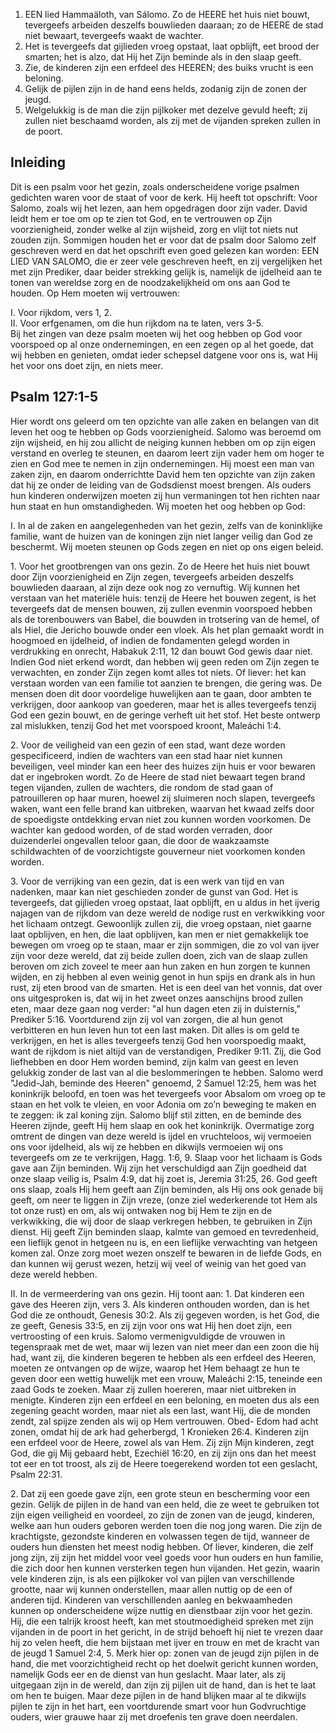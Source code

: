 1. EEN lied Hammaäloth, van Sálomo. Zo de HEERE het huis niet bouwt, tevergeefs arbeiden deszelfs bouwlieden daaraan; zo de HEERE de stad niet bewaart, tevergeefs waakt de wachter.
2. Het is tevergeefs dat gijlieden vroeg opstaat, laat opblijft, eet brood der smarten; het is alzo, dat Hij het Zijn beminde als in den slaap geeft.
3. Zie, de kinderen zijn een erfdeel des HEEREN; des buiks vrucht is een beloning.
4. Gelijk de pijlen zijn in de hand eens helds, zodanig zijn de zonen der jeugd.
5. Welgelukkig is de man die zijn pijlkoker met dezelve gevuld heeft; zij zullen niet beschaamd worden, als zij met de vijanden spreken zullen in de poort.

## Inleiding

Dit is een psalm voor het gezin, zoals onderscheidene vorige psalmen gedichten waren voor de staat of voor de kerk. Hij heeft tot opschrift: Voor Salomo, zoals wij het lezen, aan hem opgedragen door zijn vader. David leidt hem er toe om op te zien tot God, en te vertrouwen op Zijn voorzienigheid, zonder welke al zijn wijsheid, zorg en vlijt tot niets nut zouden zijn. Sommigen houden het er voor dat de psalm door Salomo zelf geschreven werd en dat het opschrift even goed gelezen kan worden: EEN LIED VAN SALOMO, die er zeer vele geschreven heeft, en zij vergelijken het met zijn Prediker, daar beider strekking gelijk is, namelijk de ijdelheid aan te tonen van wereldse zorg en de noodzakelijkheid om ons aan God te houden. Op Hem moeten wij vertrouwen:

I. Voor rijkdom, vers 1, 2.  
II. Voor erfgenamen, om die hun rijkdom na te laten, vers 3-5.   
Bij het zingen van deze psalm moeten wij het oog hebben op God voor voorspoed op al onze ondernemingen, en een zegen op al het goede, dat wij hebben en genieten, omdat ieder schepsel datgene voor ons is, wat Hij het voor ons doet zijn, en niets meer.

## Psalm 127:1-5 
Hier wordt ons geleerd om ten opzichte van alle zaken en belangen van dit leven het oog te hebben op Gods voorzienigheid. Salomo was beroemd om zijn wijsheid, en hij zou allicht de neiging kunnen hebben om op zijn eigen verstand en overleg te steunen, en daarom leert zijn vader hem om hoger te zien en God mee te nemen in zijn ondernemingen. Hij moest een man van zaken zijn, en daarom onderrichtte David hem ten opzichte van zijn zaken dat hij ze onder de leiding van de Godsdienst moest brengen. Als ouders hun kinderen onderwijzen moeten zij hun vermaningen tot hen richten naar hun staat en hun omstandigheden. Wij moeten het oog hebben op God:

I. In al de zaken en aangelegenheden van het gezin, zelfs van de koninklijke familie, want de huizen van de koningen zijn niet langer veilig dan God ze beschermt. Wij moeten steunen op Gods zegen en niet op ons eigen beleid.

1\. Voor het grootbrengen van ons gezin. Zo de Heere het huis niet bouwt door Zijn voorzienigheid en Zijn zegen, tevergeefs arbeiden deszelfs bouwlieden daaraan, al zijn deze ook nog zo vernuftig. Wij kunnen het verstaan van het materiële huis: tenzij de Heere het bouwen zegent, is het tevergeefs dat de mensen bouwen, zij zullen evenmin voorspoed hebben als de torenbouwers van Babel, die bouwden in trotsering van de hemel, of als Hiel, die Jericho bouwde onder een vloek. Als het plan gemaakt wordt in hoogmoed en ijdelheid, of indien de fondamenten gelegd worden in verdrukking en onrecht, Habakuk 2:11, 12 dan bouwt God gewis daar niet. Indien God niet erkend wordt, dan hebben wij geen reden om Zijn zegen te verwachten, en zonder Zijn zegen komt alles tot niets. 
Of liever: het kan verstaan worden van een familie tot aanzien te brengen, die gering was. De mensen doen dit door voordelige huwelijken aan te gaan, door ambten te verkrijgen, door aankoop van goederen, maar het is alles tevergeefs tenzij God een gezin bouwt, en de geringe verheft uit het stof. Het beste ontwerp zal mislukken, tenzij God het met voorspoed kroont, Maleáchi 1:4.

2\. Voor de veiligheid van een gezin of een stad, want deze worden gespecificeerd, indien de wachters van een stad haar niet kunnen beveiligen, veel minder kan een heer des huizes zijn huis er voor bewaren dat er ingebroken wordt. Zo de Heere de stad niet bewaart tegen brand tegen vijanden, zullen de wachters, die rondom de stad gaan of patrouilleren op haar muren, hoewel zij sluimeren noch slapen, tevergeefs waken, want een felle brand kan uitbreken, waarvan het kwaad zelfs door de spoedigste ontdekking ervan niet zou kunnen worden voorkomen. De wachter kan gedood worden, of de stad worden verraden, door duizenderlei ongevallen teloor gaan, die door de waakzaamste schildwachten of de voorzichtigste gouverneur niet voorkomen konden worden.

3\. Voor de verrijking van een gezin, dat is een werk van tijd en van nadenken, maar kan niet geschieden zonder de gunst van God. Het is tevergeefs, dat gijlieden vroeg opstaat, laat opblijft, en u aldus in het ijverig najagen van de rijkdom van deze wereld de nodige rust en verkwikking voor het lichaam ontzegt. Gewoonlijk zullen zij, die vroeg opstaan, niet gaarne laat opblijven, en hen, die laat opblijven, kan men er niet gemakkelijk toe bewegen om vroeg op te staan, maar er zijn sommigen, die zo vol van ijver zijn voor deze wereld, dat zij beide zullen doen, zich van de slaap zullen beroven om zich zoveel te meer aan hun zaken en hun zorgen te kunnen wijden, en zij hebben al even weinig genot in hun spijs en drank als in hun rust, zij eten brood van de smarten. Het is een deel van het vonnis, dat over ons uitgesproken is, dat wij in het zweet onzes aanschijns brood zullen eten, maar deze gaan nog verder: "al hun dagen eten zij in duisternis," Prediker 5:16. 
Voortdurend zijn zij vol van zorgen, die al hun genot verbitteren en hun leven hun tot een last maken. Dit alles is om geld te verkrijgen, en het is alles tevergeefs tenzij God hen voorspoedig maakt, want de rijkdom is niet altijd van de verstandigen, Prediker 9:11. Zij, die God liefhebben en door Hem worden bemind, zijn kalm van geest en leven gelukkig zonder de last van al die beslommeringen te hebben. Salomo werd "Jedid-Jah, beminde des Heeren" genoemd, 2 Samuel 12:25, hem was het koninkrijk beloofd, en toen was het tevergeefs voor Absalom om vroeg op te staan en het volk te vleien, en voor Adonia om zo’n beweging te maken en te zeggen: ik zal koning zijn. Salomo blijf stil zitten, en de beminde des Heeren zijnde, geeft Hij hem slaap en ook het koninkrijk. Overmatige zorg omtrent de dingen van deze wereld is ijdel en vruchteloos, wij vermoeien ons voor ijdelheid, als wij ze hebben en dikwijls vermoeien wij ons tevergeefs om ze te verkrijgen, Hagg. 1:6, 9. 
Slaap voor het lichaam is Gods gave aan Zijn beminden. Wij zijn het verschuldigd aan Zijn goedheid dat onze slaap veilig is, Psalm 4:9, dat hij zoet is, Jeremia 31:25, 26. God geeft ons slaap, zoals Hij hem geeft aan Zijn beminden, als Hij ons ook genade bij geeft, om neer te liggen in Zijn vreze, (onze ziel wederkerende tot Hem als tot onze rust) en om, als wij ontwaken nog bij Hem te zijn en de verkwikking, die wij door de slaap verkregen hebben, te gebruiken in Zijn dienst. Hij geeft Zijn beminden slaap, kalmte van gemoed en tevredenheid, een lieflijk genot in hetgeen nu is, en een lieflijke verwachting van hetgeen komen zal. Onze zorg moet wezen onszelf te bewaren in de liefde Gods, en dan kunnen wij gerust wezen, hetzij wij veel of weinig van het goed van deze wereld hebben.

II. In de vermeerdering van ons gezin. Hij toont aan:
1\. Dat kinderen een gave des Heeren zijn, vers 3. Als kinderen onthouden worden, dan is het God die ze onthoudt, Genesis 30:2. Als zij gegeven worden, is het God, die ze geeft, Genesis 33:5, en zij zijn voor ons wat Hij hen doet zijn, een vertroosting of een kruis. Salomo vermenigvuldigde de vrouwen in tegenspraak met de wet, maar wij lezen van niet meer dan een zoon die hij had, want zij, die kinderen begeren te hebben als een erfdeel des Heeren, moeten ze ontvangen op de wijze, waarop het Hem behaagt ze hun te geven door een wettig huwelijk met een vrouw, Maleáchi 2:15, teneinde een zaad Gods te zoeken. Maar zij zullen hoereren, maar niet uitbreken in menigte. Kinderen zijn een erfdeel en een beloning, en moeten dus als een zegening geacht worden, maar niet als een last, want Hij, die de monden zendt, zal spijze zenden als wij op Hem vertrouwen. Obed- Edom had acht zonen, omdat hij de ark had geherbergd, 1 Kronieken 26:4. Kinderen zijn een erfdeel voor de Heere, zowel als van Hem. Zij zijn Mijn kinderen, zegt God, die gij Mij gebaard hebt, Ezechiël 16:20, en zij zijn ons dan het meest tot eer en tot troost, als zij de Heere toegerekend worden tot een geslacht, Psalm 22:31.

2\. Dat zij een goede gave zijn, een grote steun en bescherming voor een gezin. Gelijk de pijlen in de hand van een held, die ze weet te gebruiken tot zijn eigen veiligheid en voordeel, zo zijn de zonen van de jeugd, kinderen, welke aan hun ouders geboren werden toen die nog jong waren. Die zijn de krachtigste, gezondste kinderen en volwassen tegen de tijd, wanneer de ouders hun diensten het meest nodig hebben. Of liever, kinderen, die zelf jong zijn, zij zijn het middel voor veel goeds voor hun ouders en hun familie, die zich door hen kunnen versterken tegen hun vijanden. Het gezin, waarin vele kinderen zijn, is als een pijlkoker vol van pijlen van verschillende grootte, naar wij kunnen onderstellen, maar allen nuttig op de een of anderen tijd. 
Kinderen van verschillenden aanleg en bekwaamheden kunnen op onderscheidene wijze nuttig en dienstbaar zijn voor het gezin. Hij, die een talrijk kroost heeft, kan met stoutmoedigheid spreken met zijn vijanden in de poort in het gericht, in de strijd behoeft hij niet te vrezen daar hij zo velen heeft, die hem bijstaan met ijver en trouw en met de kracht van de jeugd 1 Samuel 2:4, 5. Merk hier op: zonen van de jeugd zijn pijlen in de hand, die met voorzichtigheid recht op het doelwit gericht kunnen worden, namelijk Gods eer en de dienst van hun geslacht. Maar later, als zij uitgegaan zijn in de wereld, dan zijn zij pijlen uit de hand, dan is het te laat om hen te buigen. Maar deze pijlen in de hand blijken maar al te dikwijls pijlen te zijn in het hart, een voortdurende smart voor hun Godvruchtige ouders, wier grauwe haar zij met droefenis ten grave doen neerdalen.
